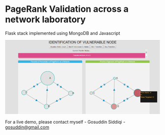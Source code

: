 # PageRank Validation across a network laboratory
Flask stack implemented using MongoDB and Javascript 

![Screenshot of the demo](https://github.com/gosuddin/pagerank-validation/blob/master/pagerank.png "Screenshot of the demo")


For a live demo, please contact myself - Gosuddin Siddiqi - gosuddin@gmail.com
